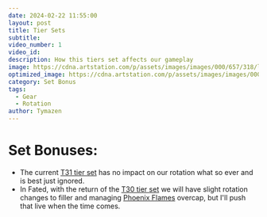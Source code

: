 ```yaml
---
date: 2024-02-22 11:55:00
layout: post
title: Tier Sets
subtitle:
video_number: 1
video_id:
description: How this tiers set affects our gameplay
image: https://cdna.artstation.com/p/assets/images/images/000/657/318/large/dmitriy-barbashin-firemage-armor.jpg?1443932354
optimized_image: https://cdna.artstation.com/p/assets/images/images/000/657/318/large/dmitriy-barbashin-firemage-armor.jpg?1443932354
category: Set Bonus
tags:
  - Gear
  - Rotation
author: Tymazen
---
```

# Set Bonuses:
- The current [T31 tier set](https://www.wowhead.com/item-set=1562/wayward-chronomancers-clockwork) has no impact on our rotation what so ever and is best just ignored.
- In Fated, with the return of the [T30 tier set](https://www.wowhead.com/item-set=1545/underlight-conjurers-brilliance) we will have slight rotation changes to filler and managing [Phoenix Flames](https://www.wowhead.com/spell=194466/phoenixs-flames) overcap, but I'll push that live when the time comes.
